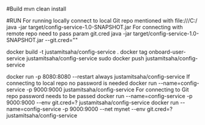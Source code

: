 #Build
mvn clean install

#RUN
For running locally connect to local Git repo  mentioned with file:///C:/
java -jar target/config-service-1.0-SNAPSHOT.jar
For connecting with remote repo need to pass param git.cred
java -jar target/config-service-1.0-SNAPSHOT.jar --git.cred=""

docker build -t justamitsaha/config-service .
docker tag onboard-user-service  justamitsaha/config-service
sudo docker push justamitsaha/config-service

docker run -p 8080:8080 --restart always justamitsaha/config-service
If connecting to local repo no password is needed
docker run --name=config-service -p 9000:9000 justamitsaha/config-service
For connecting to Git repo password needs to be passed
docker run --name=config-service -p 9000:9000 --env git.cred=? justamitsaha/config-service
docker run --name=config-service -p 9000:9000 --net mynet --env git.cred=? justamitsaha/config-service